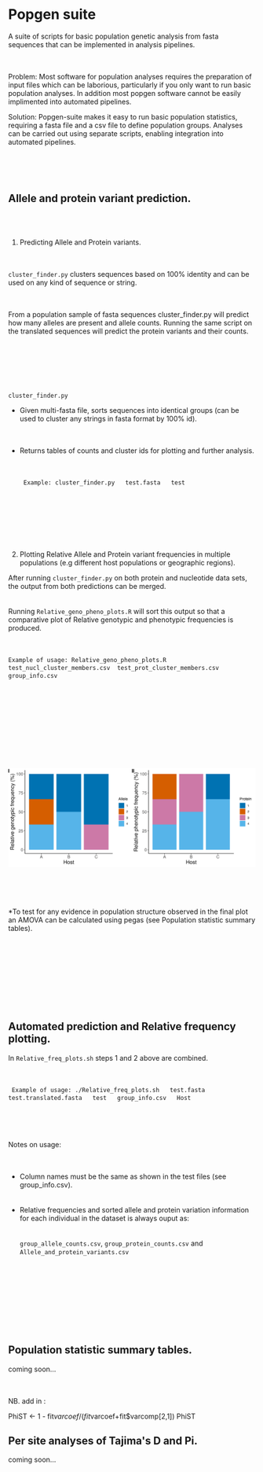 # Popgen suite

A suite of scripts for basic population genetic analysis from fasta sequences that can be implemented in analysis pipelines.
<br /> <br /> <br />


Problem: Most software for population analyses requires the preparation of input files which can be laborious, particularly if you only want to run basic population analyses. In addition most popgen software cannot be easily implimented into automated pipelines. 

Solution: Popgen-suite makes it easy to run basic population statistics, requiring a fasta file and a csv file to define population groups. Analyses can be carried out using separate scripts, enabling integration into automated pipelines.

<br /> <br /> <br />


## Allele and protein variant prediction.<br /> <br /> <br />

 
 1. Predicting Allele and Protein variants. <br /> <br /> <br />  

`cluster_finder.py` clusters sequences based on 100% identity and can be used on any kind of sequence or string. <br /> <br /> <br />

From a population sample of fasta sequences cluster_finder.py will predict how many alleles are present and allele counts. Running the same script 
on the translated sequences will predict the protein variants and their counts.<br /> <br /> <br />


<br /> <br /> <br />

`cluster_finder.py`


- Given multi-fasta file, sorts sequences into identical groups (can be used to cluster any strings in fasta format by 100% id).<br /> <br /> <br />
- Returns tables of counts and cluster ids for plotting and further analysis.<br /> <br /> <br />


       Example: cluster_finder.py   test.fasta   test
       
       
<br /> <br /> <br />
<br /> <br /> <br />


2. Plotting Relative Allele and Protein variant frequencies in multiple populations (e.g different host populations or geographic regions).

After running `cluster_finder.py` on both protein and nucleotide data sets, the output from both predictions can be merged.<br /> <br /> <br />
Running `Relative_geno_pheno_plots.R` will sort this output so that a comparative plot of Relative genotypic and phenotypic frequencies is produced.<br /> <br /> <br />

    Example of usage: Relative_geno_pheno_plots.R  test_nucl_cluster_members.csv  test_prot_cluster_members.csv   group_info.csv 
    
    
<br /> <br /> <br />
<br /> <br /> <br />
<br /> <br /> <br />


![alt text](Example/Relative_phen_geno_plot.png)


<br /> <br /> <br />

*To test for any evidence in population structure observed in the final plot an AMOVA can be calculated using pegas (see Population statistic summary tables).<br /> <br /> <br />


<br /> <br /> <br />
<br /> <br /> <br />

## Automated prediction and Relative frequency plotting. 

In `Relative_freq_plots.sh` steps 1 and 2 above are combined. 
<br /> <br /> <br />


     Example of usage: ./Relative_freq_plots.sh   test.fasta   test.translated.fasta   test   group_info.csv   Host
<br /> <br /> <br />

Notes on usage:
<br /> <br /> <br />
- Column names must be the same as shown in the test files (see group_info.csv). <br /> <br /> <br />
- Relative frequencies and sorted allele and protein variation information for each individual in the dataset is always ouput as:<br /> <br /> <br />
`group_allele_counts.csv`, `group_protein_counts.csv` and `Allele_and_protein_variants.csv` <br /> <br /> <br />

<br /> <br /> <br />
<br /> <br /> <br />


## Population statistic summary tables. 

coming soon...
<br /> <br /> <br />

NB. add in :

PhiST <- 1 - fit$varcoef/(fit$varcoef+fit$varcomp[2,1])
PhiST


## Per site analyses of Tajima's D and Pi.

coming soon...
<br /> <br /> <br />




